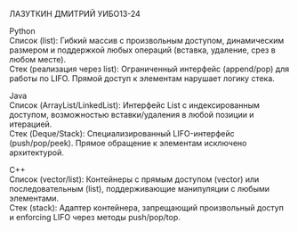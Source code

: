 ЛАЗУТКИН ДМИТРИЙ УИБО13-24

Python  
Список (list): Гибкий массив с произвольным доступом, динамическим размером и поддержкой любых операций (вставка, удаление, срез в любом месте).  
Стек (реализация через list): Ограниченный интерфейс (append/pop) для работы по LIFO. Прямой доступ к элементам нарушает логику стека.  

Java  
Список (ArrayList/LinkedList): Интерфейс List с индексированным доступом, возможностью вставки/удаления в любой позиции и итерацией.  
Стек (Deque/Stack): Специализированный LIFO-интерфейс (push/pop/peek). Прямое обращение к элементам исключено архитектурой.  

C++  
Список (vector/list): Контейнеры с прямым доступом (vector) или последовательным (list), поддерживающие манипуляции с любыми элементами.  
Стек (stack): Адаптер контейнера, запрещающий произвольный доступ и enforcing LIFO через методы push/pop/top.  



